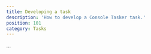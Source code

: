```yaml
---
title: Developing a task
description: 'How to develop a Console Tasker task.'
position: 101
category: Tasks
---
```


...
